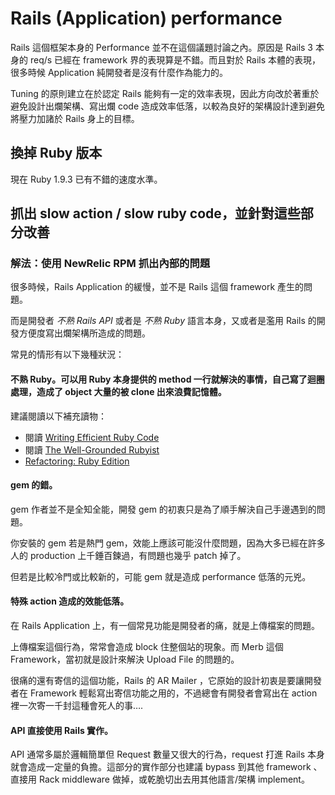 # Rails (Application) performance

Rails 這個框架本身的 Performance 並不在這個議題討論之內。原因是 Rails 3 本身的 req/s 已經在 framework 界的表現算是不錯。而且對於 Rails 本體的表現，很多時候 Application 純開發者是沒有什麼作為能力的。

Tuning 的原則建立在於認定 Rails 能夠有一定的效率表現，因此方向改於著重於避免設計出爛架構、寫出爛 code 造成效率低落，以較為良好的架構設計達到避免將壓力加諸於 Rails 身上的目標。

## 換掉 Ruby 版本

現在 Ruby 1.9.3 已有不錯的速度水準。

## 抓出 slow action / slow ruby code，並針對這些部分改善

### 解法：使用 NewRelic RPM 抓出內部的問題

很多時候，Rails Application 的緩慢，並不是 Rails 這個 framework 產生的問題。

而是開發者 *不熟 Rails API* 或者是 *不熟 Ruby* 語言本身，又或者是濫用 Rails 的開發方便度寫出爛架構所造成的問題。

常見的情形有以下幾種狀況：

#### 不熟 Ruby。可以用 Ruby 本身提供的 method 一行就解決的事情，自己寫了迴圈處理，造成了 object 大量的被 clone 出來浪費記憶體。

建議閱讀以下補充讀物：

* 閱讀 [Writing Efficient Ruby Code](http://ihower.tw/blog/archives/1691)
* 閱讀 [The Well-Grounded Rubyist](http://www.manning.com/black2/)
* [Refactoring: Ruby Edition](http://www.informit.com/store/product.aspx?isbn=0321604180)

#### gem 的錯。

gem 作者並不是全知全能，開發 gem 的初衷只是為了順手解決自己手邊遇到的問題。

你安裝的 gem 若是熱門 gem，效能上應該可能沒什麼問題，因為大多已經在許多人的 production 上千錘百鍊過，有問題也幾乎 patch 掉了。

但若是比較冷門或比較新的，可能 gem 就是造成 performance 低落的元兇。

#### 特殊 action 造成的效能低落。

在 Rails Application 上，有一個常見功能是開發者的痛，就是上傳檔案的問題。

上傳檔案這個行為，常常會造成 block 住整個站的現象。而 Merb 這個 Framework，當初就是設計來解決 Upload File 的問題的。

很痛的還有寄信的這個功能，Rails 的 AR Mailer ，它原始的設計初衷是要讓開發者在 Framework 輕鬆寫出寄信功能之用的，不過總會有開發者會寫出在 action 裡一次寄一千封這種會死人的事….


#### API 直接使用 Rails 實作。

API 通常多屬於邏輯簡單但 Request 數量又很大的行為，request 打進 Rails 本身就會造成一定量的負擔。這部分的實作部分也建議 bypass 到其他 framework 、直接用 Rack middleware 做掉，或乾脆切出去用其他語言/架構 implement。


